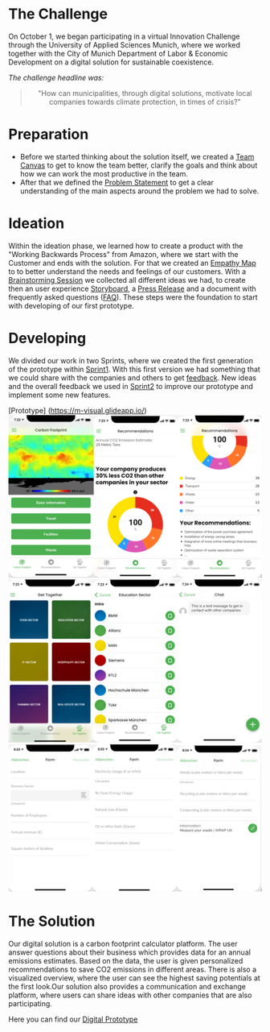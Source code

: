 # The Challenge

<p>On October 1, we began participating in a virtual Innovation Challenge through the University of Applied Sciences Munich, where we worked together with the City of Munich Department of Labor & Economic Development on a digital solution for sustainable coexistence.</p>

*The challenge headline was:*

><center>"How can municipalities, through digital solutions,   motivate local companies towards climate protection, in times of crisis?"</center>

# Preparation

* Before we started thinking about the solution itself, we created a [Team Canvas](https://github.com/gxc-international-innovation-challenge/gxc-team-11/wiki/Team-Canvas) to get to know the team better, clarify the goals and think about how we can work the most productive in the team.
* After that we defined the [Problem Statement](https://github.com/gxc-international-innovation-challenge/gxc-team-11/wiki/Problem-Statement) to get a clear understanding of the main aspects around the problem we had to solve.

# Ideation

Within the ideation phase, we learned how to create a product with the "Working Backwards Process" from Amazon, where we start with the Customer and ends with the solution.
For that we created an [Empathy Map](https://github.com/gxc-international-innovation-challenge/gxc-team-11/wiki/Empathy-Map) to to better understand the needs and feelings of our customers.
With a [Brainstorming Session](https://github.com/gxc-international-innovation-challenge/gxc-team-11/wiki/Innovation-Ideas) we collected all different ideas we had, to create then an user experience [Storyboard](https://github.com/gxc-international-innovation-challenge/gxc-team-11/wiki/Storyboard), a [Press Release](https://github.com/gxc-international-innovation-challenge/gxc-team-11/wiki/Press-Release) and a document with frequently asked questions ([FAQ](https://github.com/gxc-international-innovation-challenge/gxc-team-11/wiki/FAQs)).
These steps were the foundation to start with developing of our first prototype. 


# Developing

We divided our work in two Sprints, where we created the first generation of the prototype within [Sprint1](https://github.com/gxc-international-innovation-challenge/gxc-team-11/wiki/Sprint-1). 
With this first version we had something that we could share with the companies and others to get [feedback](https://github.com/gxc-international-innovation-challenge/gxc-team-11/wiki/Prototype-Testing).
New ideas and the overall feedback we used in [Sprint2](https://github.com/gxc-international-innovation-challenge/gxc-team-11/wiki/Sprint-2) to improve our prototype and implement some new features.

[Prototype] (https://m-visual.glideapp.io/)
![1](https://github.com/gxc-international-innovation-challenge/gxc-team-11/blob/main/first.PNG)
![2](https://github.com/gxc-international-innovation-challenge/gxc-team-11/blob/main/second.PNG)
![3](https://github.com/gxc-international-innovation-challenge/gxc-team-11/blob/main/third.PNG)

# The Solution

Our digital solution is a carbon footprint calculator platform. The user answer questions about their business which provides data for an annual emissions estimates. Based on the data, the user is given personalized recommendations to save CO2 emissions in different areas. There is also a visualized overview, where the user can see the highest saving potentials at the first look.Our solution also provides a communication and exchange platform, where users can share ideas with other companies that are also participating.

Here you can find our [Digital Prototype](https://m-visual.glideapp.io/)
